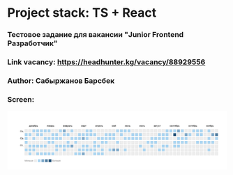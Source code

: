 # Project stack: TS + React

### Тестовое задание для вакансии "Junior Frontend Разработчик"

### Link vacancy: https://headhunter.kg/vacancy/88929556

### Author: Сабыржанов Барсбек

### Screen:

![alt text](public/screen.png)
